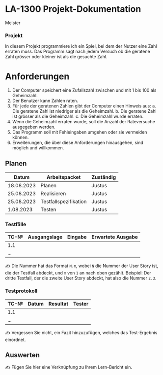 # LA-1300 Projekt-Dokumentation

Meister


### Projekt

In diesem Projekt programmiere ich ein Spiel, bei dem der Nutzer eine Zahl erraten muss. Das Programm sagt nach jedem Versuch ob die geratene Zahl grösser oder kleiner ist als die gesuchte Zahl.

# Anforderungen
1.	Der Computer speichert eine Zufallszahl zwischen und mit 1 bis 100 als Geheimzahl.
2.	Der Benutzer kann Zahlen raten.
3.	Für jede der geratenen Zahlen gibt der Computer einen Hinweis aus:
  a.	Die geratene Zahl ist niedriger als die Geheimzahl.
  b.	Die geratene Zahl ist grösser als die Geheimzahl.
  c.	Die Geheimzahl wurde erraten.
4.	Wenn die Geheimzahl erraten wurde, soll die Anzahl der Rateversuche ausgegeben werden.
5.	Das Programm soll mit Fehleingaben umgehen oder sie vermeiden können.
6.	Erweiterungen, die über diese Anforderungen hinausgehen, sind möglich und willkommen.



## Planen

| Datum | Arbeitspacket | Zuständig                                             |
| ----- | ------- | ------------------------------------------------------------ |
|   18.08.2023    | Planen  | Justus |
|  25.08.2023     | Realisieren |   Justus              |
|  25.08.2023     | Testfallspezifikation |   Justus                      |
|  1.08.2023     | Testen |   Justus                      |




### Testfälle

| TC-№ | Ausgangslage | Eingabe | Erwartete Ausgabe |
| ---- | ------------ | ------- | ----------------- |
| 1.1  |              |         |                   |
| ...  |              |         |                   |

✍️ Die Nummer hat das Format `N.m`, wobei `N` die Nummer der User Story ist, die der Testfall abdeckt, und `m` von `1` an nach oben gezählt. Beispiel: Der dritte Testfall, der die zweite User Story abdeckt, hat also die Nummer `2.3`.


### Testprotokoll

| TC-№ | Datum | Resultat | Tester |
| ---- | ----- | -------- | ------ |
| 1.1  |       |          |        |
| ...  |       |          |        |

✍️ Vergessen Sie nicht, ein Fazit hinzuzufügen, welches das Test-Ergebnis einordnet.

## Auswerten

✍️ Fügen Sie hier eine Verknüpfung zu Ihrem Lern-Bericht ein.
